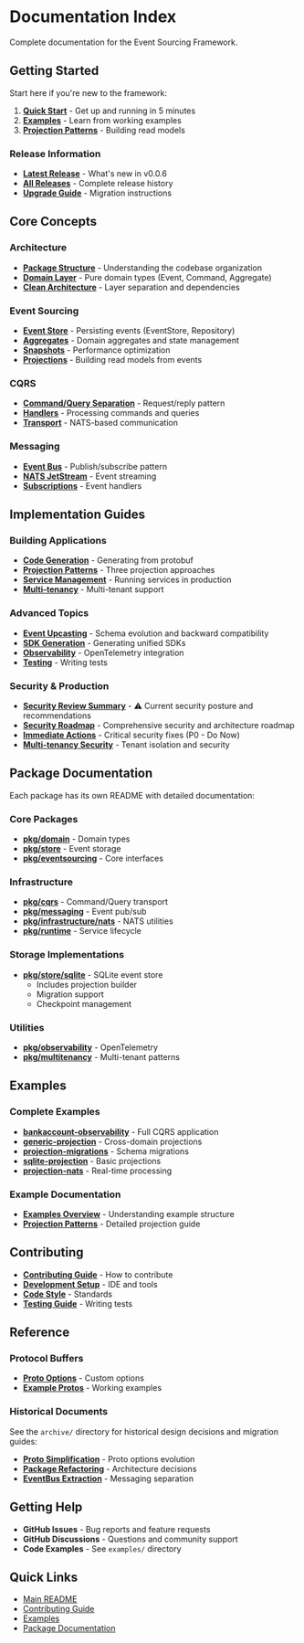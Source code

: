 # Documentation Index

Complete documentation for the Event Sourcing Framework.

## Getting Started

Start here if you're new to the framework:

1. **[Quick Start](../README.md#quick-start)** - Get up and running in 5 minutes
2. **[Examples](../examples/README.md)** - Learn from working examples
3. **[Projection Patterns](guides/projections.md)** - Building read models

### Release Information

- **[Latest Release](releases/)** - What's new in v0.0.6
- **[All Releases](releases/README.md)** - Complete release history
- **[Upgrade Guide](releases/v0.0.6.md#upgrade-guide)** - Migration instructions

## Core Concepts

### Architecture

- **[Package Structure](../README.md#package-structure)** - Understanding the codebase organization
- **[Domain Layer](../pkg/domain/)** - Pure domain types (Event, Command, Aggregate)
- **[Clean Architecture](../README.md#architecture)** - Layer separation and dependencies

### Event Sourcing

- **[Event Store](../pkg/store/)** - Persisting events (EventStore, Repository)
- **[Aggregates](../pkg/eventsourcing/)** - Domain aggregates and state management
- **[Snapshots](../pkg/store/sqlite/)** - Performance optimization
- **[Projections](../examples/PROJECTIONS.md)** - Building read models from events

### CQRS

- **[Command/Query Separation](../pkg/cqrs/)** - Request/reply pattern
- **[Handlers](../pkg/cqrs/nats/)** - Processing commands and queries
- **[Transport](../pkg/cqrs/nats/)** - NATS-based communication

### Messaging

- **[Event Bus](../pkg/messaging/)** - Publish/subscribe pattern
- **[NATS JetStream](../pkg/messaging/nats/)** - Event streaming
- **[Subscriptions](../pkg/messaging/nats/)** - Event handlers

## Implementation Guides

### Building Applications

- **[Code Generation](../README.md#code-generation)** - Generating from protobuf
- **[Projection Patterns](guides/projections.md)** - Three projection approaches
- **[Service Management](../pkg/runtime/)** - Running services in production
- **[Multi-tenancy](../pkg/multitenancy/)** - Multi-tenant support

### Advanced Topics

- **[Event Upcasting](guides/event-upcasting.md)** - Schema evolution and backward compatibility
- **[SDK Generation](guides/sdk-generation.md)** - Generating unified SDKs
- **[Observability](../pkg/observability/)** - OpenTelemetry integration
- **[Testing](../CONTRIBUTING.md#testing)** - Writing tests

### Security & Production

- **[Security Review Summary](REVIEW_SUMMARY.md)** - ⚠️ Current security posture and recommendations
- **[Security Roadmap](SECURITY_ROADMAP.md)** - Comprehensive security and architecture roadmap
- **[Immediate Actions](security/IMMEDIATE_ACTIONS.md)** - Critical security fixes (P0 - Do Now)
- **[Multi-tenancy Security](../pkg/multitenancy/)** - Tenant isolation and security

## Package Documentation

Each package has its own README with detailed documentation:

### Core Packages

- **[pkg/domain](../pkg/domain/)** - Domain types
- **[pkg/store](../pkg/store/)** - Event storage
- **[pkg/eventsourcing](../pkg/eventsourcing/)** - Core interfaces

### Infrastructure

- **[pkg/cqrs](../pkg/cqrs/)** - Command/Query transport
- **[pkg/messaging](../pkg/messaging/)** - Event pub/sub
- **[pkg/infrastructure/nats](../pkg/infrastructure/nats/)** - NATS utilities
- **[pkg/runtime](../pkg/runtime/)** - Service lifecycle

### Storage Implementations

- **[pkg/store/sqlite](../pkg/store/sqlite/)** - SQLite event store
  - Includes projection builder
  - Migration support
  - Checkpoint management

### Utilities

- **[pkg/observability](../pkg/observability/)** - OpenTelemetry
- **[pkg/multitenancy](../pkg/multitenancy/)** - Multi-tenant patterns

## Examples

### Complete Examples

- **[bankaccount-observability](../examples/cmd/bankaccount-observability/)** - Full CQRS application
- **[generic-projection](../examples/cmd/generic-projection/)** - Cross-domain projections
- **[projection-migrations](../examples/cmd/projection-migrations/)** - Schema migrations
- **[sqlite-projection](../examples/cmd/sqlite-projection/)** - Basic projections
- **[projection-nats](../examples/cmd/projection-nats/)** - Real-time processing

### Example Documentation

- **[Examples Overview](../examples/README.md)** - Understanding example structure
- **[Projection Patterns](../examples/PROJECTIONS.md)** - Detailed projection guide

## Contributing

- **[Contributing Guide](../CONTRIBUTING.md)** - How to contribute
- **[Development Setup](../CONTRIBUTING.md#development-setup)** - IDE and tools
- **[Code Style](../CONTRIBUTING.md#code-style-and-conventions)** - Standards
- **[Testing Guide](../CONTRIBUTING.md#testing)** - Writing tests

## Reference

### Protocol Buffers

- **[Proto Options](../proto/eventsourcing/options.proto)** - Custom options
- **[Example Protos](../examples/proto/account/v1/)** - Working examples

### Historical Documents

See the `archive/` directory for historical design decisions and migration guides:

- **[Proto Simplification](archive/MIGRATION_COMPLETE.md)** - Proto options evolution
- **[Package Refactoring](archive/PROPOSED_STRUCTURE.md)** - Architecture decisions
- **[EventBus Extraction](archive/REFACTORING.md)** - Messaging separation

## Getting Help

- **GitHub Issues** - Bug reports and feature requests
- **GitHub Discussions** - Questions and community support
- **Code Examples** - See `examples/` directory

## Quick Links

- [Main README](../README.md)
- [Contributing Guide](../CONTRIBUTING.md)
- [Examples](../examples/)
- [Package Documentation](../pkg/)
